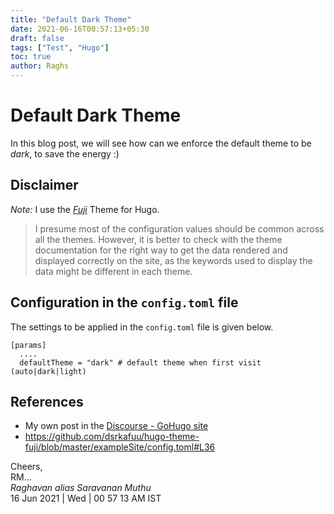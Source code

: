 ```yaml
---
title: "Default Dark Theme"
date: 2021-06-16T00:57:13+05:30
draft: false
tags: ["Test", "Hugo"]
toc: true
author: Raghs
---
```


# Default Dark Theme

In this blog post, we will see how can we enforce the default theme to be *dark*, to save the energy :) 

<!--more-->

## Disclaimer

*Note:* I use the [*Fuji*](https://github.com/dsrkafuu/hugo-theme-fuji/) Theme for Hugo.

> I presume most of the configuration values should be common across all the themes. 
> However, it is better to check with the theme documentation for the right way to get the data 
> rendered and displayed correctly on the site, as the keywords used to display the data might be different in
> each theme. 

## Configuration in the `config.toml` file 

The settings to be applied in the `config.toml` file is given below.

```
[params]  
  ....
  defaultTheme = "dark" # default theme when first visit (auto|dark|light)
```

## References

* My own post in the [Discourse - GoHugo site](https://discourse.gohugo.io/t/issue-in-the-b-w-on-fuji-2-theme/33366)
* https://github.com/dsrkafuu/hugo-theme-fuji/blob/master/exampleSite/config.toml#L36

Cheers,\
RM...\
_Raghavan alias Saravanan Muthu_\
16 Jun 2021 | Wed | 00 57 13 AM IST
